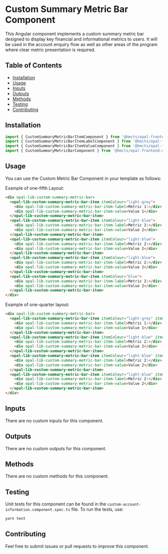 # Custom Summary Metric Bar Component

This Angular component implements a custom summary metric bar designed to display key financial and informational metrics to users. It will be used in the account enquiry flow as well as other areas of the program where clear metric presentation is required.

## Table of Contents

- [Installation](#installation)
- [Usage](#usage)
- [Inputs](#inputs)
- [Outputs](#outputs)
- [Methods](#methods)
- [Testing](#testing)
- [Contributing](#contributing)

## Installation

```typescript
import { CustomSummaryMetricBarItemComponent } from '@hmcts/opal-frontend-common/components/custom/custom-summary-metric-bar/custom-summary-metric-bar-item';
import { CustomSummaryMetricBarItemLabelComponent } from '@hmcts/opal-frontend-common/components/custom/custom-summary-metric-bar/custom-summary-metric-bar-item/custom-summary-metric-bar-item-label';
import { CustomSummaryMetricBarItemValueComponent } from '@hmcts/opal-frontend-common/components/custom/custom-summary-metric-bar/custom-summary-metric-bar-item/custom-summary-metric-bar-item-value';
import { CustomSummaryMetricBarComponent } from '@hmcts/opal-frontend-common/components/custom/custom-summary-metric-bar';
```

## Usage

You can use the Custom Metric Bar Component in your template as follows:

Example of one-fifth Layout:

```html
<div opal-lib-custom-summary-metric-bar>
  <opal-lib-custom-summary-metric-bar-item itemColour="light-grey">
    <div opal-lib-custom-summary-metric-bar-item-label>Metric 1:</div>
    <div opal-lib-custom-summary-metric-bar-item-value>Value 1</div>
  </opal-lib-custom-summary-metric-bar-item>
  <opal-lib-custom-summary-metric-bar-item itemColour="light-blue">
    <div opal-lib-custom-summary-metric-bar-item-label>Metric 2:</div>
    <div opal-lib-custom-summary-metric-bar-item-value>Value 2</div>
  </opal-lib-custom-summary-metric-bar-item>
  <opal-lib-custom-summary-metric-bar-item itemColour="light-blue">
    <div opal-lib-custom-summary-metric-bar-item-label>Metric 2:</div>
    <div opal-lib-custom-summary-metric-bar-item-value>Value 2</div>
  </opal-lib-custom-summary-metric-bar-item>
  <opal-lib-custom-summary-metric-bar-item itemColour="light-blue">
    <div opal-lib-custom-summary-metric-bar-item-label>Metric 2:</div>
    <div opal-lib-custom-summary-metric-bar-item-value>Value 2</div>
  </opal-lib-custom-summary-metric-bar-item>
  <opal-lib-custom-summary-metric-bar-item itemColour="blue">
    <div opal-lib-custom-summary-metric-bar-item-label>Metric 2:</div>
    <div opal-lib-custom-summary-metric-bar-item-value>Value 2</div>
  </opal-lib-custom-summary-metric-bar-item>
</div>
```

Example of one-quarter layout:

```html
<div opal-lib-custom-summary-metric-bar>
  <opal-lib-custom-summary-metric-bar-item itemColour="light-grey" itemClasses="govuk-grid-column-one-quarter">
    <div opal-lib-custom-summary-metric-bar-item-label>Metric 1:</div>
    <div opal-lib-custom-summary-metric-bar-item-value>Value 1</div>
  </opal-lib-custom-summary-metric-bar-item>
  <opal-lib-custom-summary-metric-bar-item itemColour="light-blue" itemClasses="govuk-grid-column-one-quarter">
    <div opal-lib-custom-summary-metric-bar-item-label>Metric 2:</div>
    <div opal-lib-custom-summary-metric-bar-item-value>Value 2</div>
  </opal-lib-custom-summary-metric-bar-item>
  <opal-lib-custom-summary-metric-bar-item itemColour="light-blue" itemClasses="govuk-grid-column-one-quarter">
    <div opal-lib-custom-summary-metric-bar-item-label>Metric 2:</div>
    <div opal-lib-custom-summary-metric-bar-item-value>Value 2</div>
  </opal-lib-custom-summary-metric-bar-item>
  <opal-lib-custom-summary-metric-bar-item itemColour="light-blue" itemClasses="govuk-grid-column-one-quarter">
    <div opal-lib-custom-summary-metric-bar-item-label>Metric 2:</div>
    <div opal-lib-custom-summary-metric-bar-item-value>Value 2</div>
  </opal-lib-custom-summary-metric-bar-item>
</div>
```

## Inputs

There are no custom inputs for this component.

## Outputs

There are no custom outputs for this component.

## Methods

There are no custom methods for this component.

## Testing

Unit tests for this component can be found in the `custom-account-information.component.spec.ts` file. To run the tests, use:

```bash
yarn test
```

## Contributing

Feel free to submit issues or pull requests to improve this component.
